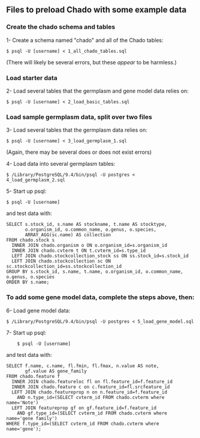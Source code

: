 ## Files to preload Chado with some example data

### Create the chado schema and tables
1- Create a schema named "chado" and all of the Chado tables:
```
$ psql -U [username] < 1_all_chado_tables.sql
``` 
(There will likely be several errors, but these _appear_ to be harmless.)

### Load starter data
2- Load several tables that the germplasm and gene model data relies on:
```
$ psql -U [username] < 2_load_basic_tables.sql
```
### Load sample germplasm data, split over two files
3- Load several tables that the germplasm data relies on:
```
$ psql -U [username] < 3_load_germplasm_1.sql
```
(Again, there may be several does or does not exist errors)

4- Load data into several germplasm tables:
```
$ /Library/PostgreSQL/9.4/bin/psql -U postgres < 4_load_germplasm_2.sql
``` 
5- Start up psql:
```
$ psql -U [username]
``` 
and test data with:

    SELECT s.stock_id, s.name AS stockname, t.name AS stocktype,
           o.organism_id, o.common_name, o.genus, o.species,
           ARRAY_AGG(sc.name) AS collection
    FROM chado.stock s
      INNER JOIN chado.organism o ON o.organism_id=s.organism_id
      INNER JOIN chado.cvterm t ON t.cvterm_id=s.type_id
      LEFT JOIN chado.stockcollection_stock ss ON ss.stock_id=s.stock_id
      LEFT JOIN chado.stockcollection sc ON sc.stockcollection_id=ss.stockcollection_id
    GROUP BY s.stock_id, s.name, t.name, o.organism_id, o.common_name, o.genus, o.species
    ORDER BY s.name;

### To add some gene model data, complete the steps above, then:
6- Load gene model data:
```
$ /Library/PostgreSQL/9.4/bin/psql -U postgres < 5_load_gene_model.sql
```
7- Start up psql:
```
    $ psql -U [username]
```
and test data with:

    SELECT f.name, c.name, fl.fmin, fl.fmax, n.value AS note,
           gf.value AS gene_family
    FROM chado.feature f
      INNER JOIN chado.featureloc fl on fl.feature_id=f.feature_id 
      INNER JOIN chado.feature c on c.feature_id=fl.srcfeature_id
      LEFT JOIN chado.featureprop n on n.feature_id=f.feature_id
        AND n.type_id=(SELECT cvterm_id FROM chado.cvterm where name='Note')
      LEFT JOIN featureprop gf on gf.feature_id=f.feature_id
        AND gf.type_id=(SELECT cvterm_id FROM chado.cvterm where name='gene family')
    WHERE f.type_id=(SELECT cvterm_id FROM chado.cvterm where name='gene');
